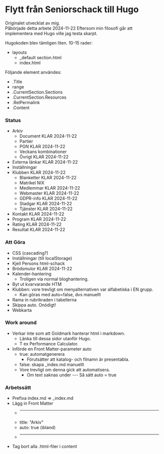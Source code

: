 # Flytt från Seniorschack till Hugo

Originalet utvecklat av mig.  
Påbörjade detta arbete 2024-11-22
Eftersom min filosofi går att implementera med Hugo ville jag testa skarpt.  

Hugokoden blev tämligen liten. 10-15 rader:

* layouts
	* _default
		section.html
	* index.html

Följande element användes:

* .Title
* range
* .CurrentSection.Sections
* .CurrentSection.Resources
* .RelPermalink
* .Content

### Status

* Arkiv
	* Document KLAR 2024-11-22
	* Partier
	* PGN KLAR 2024-11-22
	* Veckans kombinationer
	* Övrigt  KLAR 2024-11-22
* Externa länkar KLAR 2024-11-22
* Inställningar 
* Klubben KLAR 2024-11-22
	* Blanketter KLAR 2024-11-22
	* Matrikel NIX
	* Medlemmar KLAR 2024-11-22
	* Webmaster KLAR 2024-11-22
	* GDPR-info KLAR 2024-11-22
	* Stadgar KLAR 2024-11-22
	* Tjänster KLAR 2024-11-22
* Kontakt  KLAR 2024-11-22
* Program  KLAR 2024-11-22
* Rating KLAR 2024-11-22
* Resultat KLAR 2024-11-22

### Att Göra

* CSS (cascading?)
* Inställningar (till localStorage)
* Kjell Persons html-schack
* Brödsmulor KLAR 2024-11-22
* Kalender-hantering
	* Troligen via normal bloghantering.
* Byt ut kvarvarande HTM
* Klubben: vore trevligt om menyalternativen var alfabetiska i EN grupp.
	* Kan göras med auto=false, dvs manuellt
* Rama in rubrikraden i tabellerna
* Skippa auto. Onödigt!
* Webkarta

### Work around

* Verkar inte som att Goldmark hanterar html i markdown.
	* Länka till dessa sidor utanför Hugo.
	* T ex Performance Calculator.
* Införde en Front Matter-parameter auto
	* true: automatgenerera 
		* Förutsätter att katalog- och filnamn är presentabla.
	* false: skapa _index.md manuellt
	* Vore trevligt om denna gick att automatisera.
		* Om text saknas under --- Så sätt auto = true

### Arbetssätt

* Prefixa index.md => _index.md
* Lägg in Front Matter
	* ---
	* title: "Arkiv"
	* auto: true (ibland)
	* ---
* Tag bort alla .html-filer i content